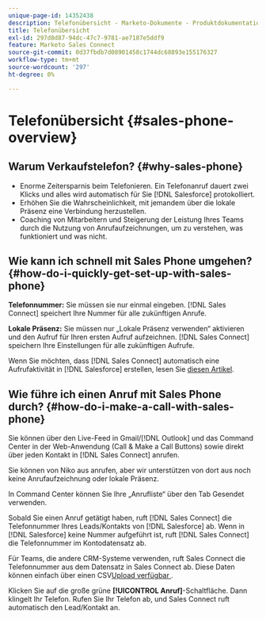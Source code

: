 ```yaml
---
unique-page-id: 14352438
description: Telefonübersicht - Marketo-Dokumente - Produktdokumentation
title: Telefonübersicht
exl-id: 297d8d87-94dc-47c7-9781-ae7187e5ddf9
feature: Marketo Sales Connect
source-git-commit: 0d37fbdb7d08901458c1744dc68893e155176327
workflow-type: tm+mt
source-wordcount: '297'
ht-degree: 0%

---
```


# Telefonübersicht {#sales-phone-overview}

## Warum Verkaufstelefon? {#why-sales-phone}

* Enorme Zeitersparnis beim Telefonieren. Ein Telefonanruf dauert zwei Klicks und alles wird automatisch für Sie [!DNL Salesforce] protokolliert.
* Erhöhen Sie die Wahrscheinlichkeit, mit jemandem über die lokale Präsenz eine Verbindung herzustellen.
* Coaching von Mitarbeitern und Steigerung der Leistung Ihres Teams durch die Nutzung von Anrufaufzeichnungen, um zu verstehen, was funktioniert und was nicht.

## Wie kann ich schnell mit Sales Phone umgehen? {#how-do-i-quickly-get-set-up-with-sales-phone}

**Telefonnummer:** Sie müssen sie nur einmal eingeben. [!DNL Sales Connect] speichert Ihre Nummer für alle zukünftigen Anrufe.

**Lokale Präsenz:** Sie müssen nur „Lokale Präsenz verwenden“ aktivieren und den Aufruf für Ihren ersten Aufruf aufzeichnen. [!DNL Sales Connect] speichern Ihre Einstellungen für alle zukünftigen Aufrufe.

Wenn Sie möchten, dass [!DNL Sales Connect] automatisch eine Aufrufaktivität in [!DNL Salesforce] erstellen, lesen Sie [diesen Artikel](/help/marketo/product-docs/marketo-sales-connect/phone/calls-arent-logging-to-salesforce.md).

## Wie führe ich einen Anruf mit Sales Phone durch? {#how-do-i-make-a-call-with-sales-phone}

Sie können über den Live-Feed in Gmail/[!DNL Outlook] und das Command Center in der Web-Anwendung (Call &amp; Make a Call Buttons) sowie direkt über jeden Kontakt in [!DNL Sales Connect] anrufen.

Sie können von Niko aus anrufen, aber wir unterstützen von dort aus noch keine Anrufaufzeichnung oder lokale Präsenz.

In Command Center können Sie Ihre „Anrufliste“ über den Tab Gesendet verwenden.

Sobald Sie einen Anruf getätigt haben, ruft [!DNL Sales Connect] die Telefonnummer Ihres Leads/Kontakts von [!DNL Salesforce] ab. Wenn in [!DNL Salesforce] keine Nummer aufgeführt ist, ruft [!DNL Sales Connect] die Telefonnummer im Kontodatensatz ab.

Für Teams, die andere CRM-Systeme verwenden, ruft Sales Connect die Telefonnummer aus dem Datensatz in Sales Connect ab. Diese Daten können einfach über einen CSV[Upload verfügbar ](/help/marketo/product-docs/marketo-sales-connect/people/managing-contacts/import-contacts-via-csv.md).

Klicken Sie auf die große grüne **[!UICONTROL Anruf]**-Schaltfläche. Dann klingelt Ihr Telefon. Rufen Sie Ihr Telefon ab, und Sales Connect ruft automatisch den Lead/Kontakt an.
